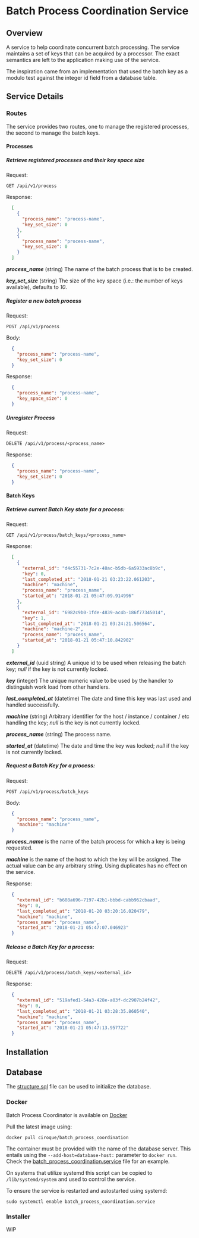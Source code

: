 # Batch Process Coordination Service

## Overview

A service to help coordinate concurrent batch processing. The service maintains a set of keys that can be acquired by a
processor. The exact semantics are left to the application making use of the service.

The inspiration came from an implementation that used the batch key as a modulo test against the integer id field from a
database table.

## Service Details

### Routes

The service provides two routes, one to manage the registered processes, the second to manage the batch keys.

#### Processes

##### Retrieve registered processes and their key space size

Request:

`GET /api/v1/process`

Response:

```json
  [
    {
      "process_name": "process-name",
      "key_set_size": 0
    },
    {
      "process_name": "process-name",
      "key_set_size": 0
    }
  ]
```

_**process_name**_ (string) The name of the batch process that is to be created.

_**key_set_size**_ (string) The size of the key space (i.e.: the number of keys available), defaults to *10*.

##### Register a new batch process

Request:

`POST /api/v1/process`

Body: 
  
```json
  {
    "process_name": "process-name",
    "key_set_size": 0
  }
```

Response:

```json
  {
    "process_name": "process-name",
    "key_space_size": 0
  }
```

##### Unregister Process

Request:

`DELETE /api/v1/process/<process_name>`

Response:

```json
  {
    "process_name": "process-name",
    "key_set_size": 0
  }
```

#### Batch Keys

##### Retrieve current Batch Key state for a process:

Request:

`GET /api/v1/process/batch_keys/<process_name>`

Response:

````json
  [
    {
      "external_id": "d4c55731-7c2e-48ac-b5db-6a5933ac8b9c",
      "key": 0,
      "last_completed_at": "2018-01-21 03:23:22.061203",
      "machine": "machine",
      "process_name": "process_name",
      "started_at": "2018-01-21 05:47:09.914996"
    },
    {
      "external_id": "6982c9b0-1fde-4839-ac4b-186f77345014",
      "key": 1,
      "last_completed_at": "2018-01-21 03:24:21.506564",
      "machine": "machine-2",
      "process_name": "process_name",
      "started_at": "2018-01-21 05:47:10.842902"
    }
  ]
````

_**external_id**_ (uuid string) A unique id to be used when releasing the batch key; *null* if the key is not currently locked.

_**key**_ (integer) The unique numeric value to be used by the handler to distinguish work load from other handlers.

_**last_completed_at**_ (datetime) The date and time this key was last used and handled successfully.

_**machine**_ (string) Arbitrary identifier for the host / instance / container / etc handling the key; *null* is the key is not currently locked.

_**process_name**_ (string) The process name.

_**started_at**_ (datetime) The date and time the key was locked; *null* if the key is not currently locked.

##### Request a Batch Key for a process:

Request:

`POST /api/v1/process/batch_keys`

Body:

```json
  {
    "process_name": "process_name", 
    "machine": "machine"
  }
```

_**process_name**_ is the name of the batch process for which a key is being requested.

_**machine**_ is the name of the host to which the key will be assigned. The actual value can be any arbitrary string. Using
duplicates has no effect on the service.

Response:

```json
  {
    "external_id": "b608a696-7197-42b1-bbbd-cabb962cbaad",
    "key": 0,
    "last_completed_at": "2018-01-20 03:20:16.020479",
    "machine": "machine",
    "process_name": "process_name",
    "started_at": "2018-01-21 05:47:07.046923"
  }
```

##### Release a Batch Key for a process:

Request:

`DELETE /api/v1/process/batch_keys/<external_id>`

Response:

````json
  {
    "external_id": "519afed1-54a3-428e-a03f-dc2907b24f42",
    "key": 0,
    "last_completed_at": "2018-01-21 03:28:35.860540",
    "machine": "machine",
    "process_name": "process_name",
    "started_at": "2018-01-21 05:47:13.957722"
  }
````

## Installation

## Database

The [structure.sql](https://raw.githubusercontent.com/ciroque/batch_process_coordination/master/priv/repo/structure.sql) file can be used to initialize the database.

### Docker

Batch Process Coordinator is available on [Docker](https://hub.docker.com/r/ciroque/batch_process_coordination/ "Batch Process Coordination on Docker Hub")

Pull the latest image using:

`docker pull ciroque/batch_process_coordination`

The container must be provided with the name of the database server.  This entails using the `--add-host=database-host:` parameter to `docker run`.
Check the [batch_process_coordination.service](https://raw.githubusercontent.com/ciroque/batch_process_coordination/master/scripts/batch_process_coordination.service) file for an example.

On systems that utilize systemd this script can be copied to `/lib/systemd/system` and used to control the service. 

To ensure the service is restarted and autostarted using systemd:

`sudo systemctl enable batch_process_coordination.service`

### Installer

WIP

